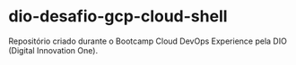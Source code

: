 # dio-desafio-gcp-cloud-shell
Repositório criado durante o Bootcamp Cloud DevOps Experience pela DIO (Digital Innovation One).
